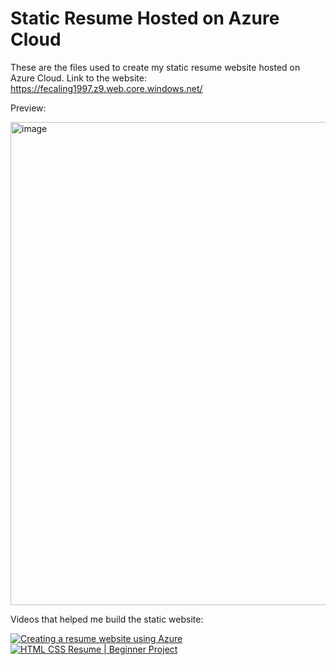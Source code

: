 # Static Resume Hosted on Azure Cloud

These are the files used to create my static resume website hosted on Azure Cloud. Link to the website: https://fecaling1997.z9.web.core.windows.net/

Preview:

<img width="773" alt="image" src="https://github.com/user-attachments/assets/51f204e2-e0e8-457e-b388-89ee5bdc8c4c" />


Videos that helped me build the static website:

[![Creating a resume website using Azure](https://img.youtube.com/vi/jJCSP6yOFmc/0.jpg)](https://www.youtube.com/watch?v=jJCSP6yOFmc)
[![HTML CSS Resume | Beginner Project](https://img.youtube.com/vi/FHb9JobDs2o/0.jpg)](https://www.youtube.com/watch?v=FHb9JobDs2o)
